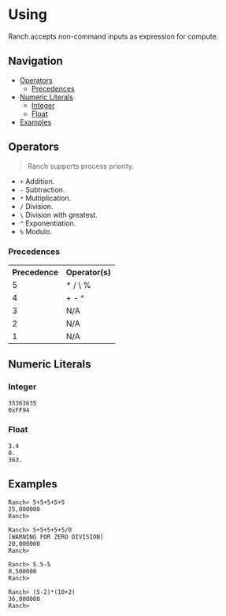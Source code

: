 # Using

Ranch accepts non-command inputs as expression for compute.

## Navigation
+ [Operators](#operators)
  + [Precedences](#precedences)
+ [Numeric Literals](#numeric-literals)
  + [Integer](#integer)
  + [Float](#float)
+ [Examples](#examples)

<h2 id="operators">Operators</h2>

> Ranch supports process priority.
>
+ `+` Addition.
+ `-` Subtraction.
+ `*` Multiplication.
+ `/` Division.
+ `\` Division with greatest.
+ `^` Exponentiation.
+ `%` Modulo.

<h3 id="precedences">Precedences</h3>
<table>
  <tr>
    <th>Precedence</th>
    <th>Operator(s)</th>
  </tr>
  <tr>
    <td>5</td>
    <td>* / \ %</td>
  </tr>
  <tr>
    <td>4</td>
    <td>+ - ^</td>
  </tr>
  <tr>
    <td>3</td>
    <td>N/A</td>
  </tr>
  <tr>
    <td>2</td>
    <td>N/A</td>
  </tr>
  <tr>
    <td>1</td>
    <td>N/A</td>
  </tr>
</table>

<h2 id="numeric-literals">Numeric Literals</h2>
<h3 id="integer">Integer</h3>

```
35363635
0xFF94
```

<h3 id="float">Float</h3>

```
3.4
0.
363.
```

<h2 id="examples">Examples</h2>

```
Ranch> 5+5+5+5+5
25,000000
Ranch>
```
```
Ranch> 5+5+5+5+5/0
[WARNING FOR ZERO DIVISION]
20,000000
Ranch>
```
```
Ranch> 5.5-5
0,500000
Ranch>
```
```
Ranch> (5-2)*(10+2)
36,000000
Ranch>
```

